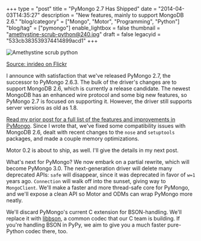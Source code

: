 +++
type = "post"
title = "PyMongo 2.7 Has Shipped"
date = "2014-04-03T14:35:27"
description = "New features, mainly to support MongoDB 2.6."
"blog/category" = ["Mongo", "Motor", "Programming", "Python"]
"blog/tag" = ["pymongo"]
enable_lightbox = false
thumbnail = "amethystine-scrub-python@240.jpg"
draft = false
legacyid = "533cb383539374414899acd1"
+++

<p><img style="display:block; margin-left:auto; margin-right:auto;" src="amethystine-scrub-python.jpg" alt="Amethystine scrub python" title="Amethystine scrub python" /></p>
<p><span style="color:gray"><a href="https://www.flickr.com/photos/bitterbug/420932565/">Source: inrideo on Flickr</a></span></p>
<p>I announce with satisfaction that we've released PyMongo 2.7, the successor to PyMongo 2.6.3. The bulk of the driver's changes are to support MongoDB 2.6, which is currently a release candidate. The newest MongoDB has an enhanced wire protocol and some big new features, so PyMongo 2.7 is focused on supporting it. However, the driver still supports server versions as old as 1.8.</p>
<p><a href="/blog/pymongo-2-7-rc0/">Read my prior post for a full list of the features and improvements in PyMongo</a>. Since I wrote that, we've fixed some compatibility issues with MongoDB 2.6, dealt with recent changes to the <code>nose</code> and <code>setuptools</code> packages, and made a couple memory optimizations.</p>
<p>Motor 0.2 is about to ship, as well. I'll give the details in my next post.</p>
<p>What's next for PyMongo? We now embark on a partial rewrite, which will become PyMongo 3.0. The next-generation driver will delete many deprecated APIs: <code>safe</code> will disappear, since it was deprecated in favor of <code>w=1</code> years ago. <code>Connection</code> will walk off into the sunset, giving way to <code>MongoClient</code>. We'll make a faster and more thread-safe core for PyMongo, and we'll expose a clean API so Motor and ODMs can wrap PyMongo more neatly.</p>
<p>We'll discard PyMongo's current C extension for BSON-handling. We'll replace it with <a href="https://github.com/mongodb/libbson">libbson</a>, a common codec that our C team is building. If you're handling BSON in PyPy, we aim to give you a much faster pure-Python codec there, too.</p>
    